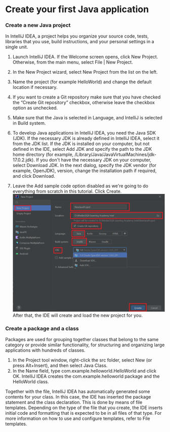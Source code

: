 # Create your first Java application

### Create a new Java project
In IntelliJ IDEA, a project helps you organize your source code, tests, libraries that you use, build instructions, and your personal settings in a single unit.
1. Launch IntelliJ IDEA.
If the Welcome screen opens, click New Project.
Otherwise, from the main menu, select File | New Project.
2. In the New Project wizard, select New Project from the list on the left.
3. Name the project (for example HelloWorld) and change the default location if necessary.
4. If you want to create a Git repository make sure that you have checked the “Create Git repository” checkbox, otherwise leave the checkbox option as unchecked.
5. Make sure that the Java is selected in Language, and IntelliJ is selected in Build system.

6. To develop Java applications in IntelliJ IDEA, you need the Java SDK (JDK).
If the necessary JDK is already defined in IntelliJ IDEA, select it from the JDK list.
If the JDK is installed on your computer, but not defined in the IDE, select Add JDK and specify the path to the JDK home directory (for example, /Library/Java/JavaVirtualMachines/jdk-17.0.2.jdk).
If you don't have the necessary JDK on your computer, select Download JDK. In the next dialog, specify the JDK vendor (for example, OpenJDK), version, change the installation path if required, and click Download.

7. Leave the Add sample code option disabled as we're going to do everything from scratch in this tutorial. Click Create.
![img_1.png](img_1.png)
After that, the IDE will create and load the new project for you.
### Create a package and a class
Packages are used for grouping together classes that belong to the same category or provide similar functionality, for structuring and organizing large applications with hundreds of classes.
1. In the Project tool window, right-click the src folder, select New (or press Alt+Insert), and then select Java Class.
2. In the Name field, type com.example.helloworld.HelloWorld and click OK. IntelliJ IDEA creates the com.example.helloworld package and the HelloWorld class.

Together with the file, IntelliJ IDEA has automatically generated some contents for your class. In this case, the IDE has inserted the package statement and the class declaration.
This is done by means of file templates. Depending on the type of the file that you create, the IDE inserts initial code and formatting that is expected to be in all files of that type. For more information on how to use and configure templates, refer to File templates.


